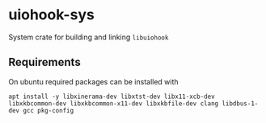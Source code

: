 # uiohook-sys

System crate for building and linking `libuiohook`

## Requirements

On ubuntu required packages can be installed with

    apt install -y libxinerama-dev libxtst-dev libx11-xcb-dev libxkbcommon-dev libxkbcommon-x11-dev libxkbfile-dev clang libdbus-1-dev gcc pkg-config
